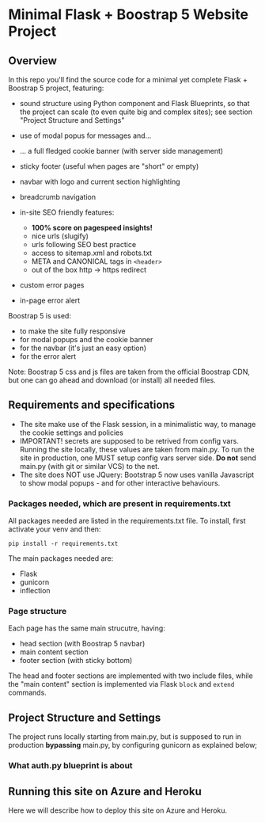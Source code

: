 # Minimal Flask + Boostrap 5 Website Project 

## Overview

In this repo you'll find the source code for a minimal yet complete Flask + Boostrap 5 project, featuring:

- sound structure using Python component and Flask Blueprints, so that the project can scale (to even quite big and complex sites); see section "Project Structure and Settings"
    
- use of modal popus for messages and...
- ... a full fledged cookie banner (with server side management)
- sticky footer (useful when pages are "short" or empty)
- navbar with logo and current section highlighting
- breadcrumb navigation
- in-site SEO friendly features:
    - **100% score on pagespeed insights!**
    - nice urls (slugify)
    - urls following SEO best practice
    - access to sitemap.xml and robots.txt
    - META and CANONICAL tags in `<header>`
    - out of the box http -> https redirect
- custom error pages
- in-page error alert

Boostrap 5 is used:
- to make the site fully responsive
- for modal popups and the cookie banner
- for the navbar (it's just an easy option)
- for the error alert

Note: Boostrap 5 css and js files are taken from the official Boostrap CDN, but one can go ahead and download (or install) all needed files.

## Requirements and specifications
- The site make use of the Flask session, in a minimalistic way, to manage the cookie settings and policies
- IMPORTANT! secrets are supposed to be retrived from config vars. Running the site locally, these values are taken from main.py. To run the site in production, one MUST setup config vars server side. **Do not** send main.py (with git or similar VCS) to the net.
- The site does NOT use JQuery: Bootstrap 5 now uses vanilla Javascript to show modal popups - and for other interactive behaviours.

### Packages needed, which are present in requirements.txt
All packages needed are listed in the requirements.txt file.
To install, first activate your venv and then:

``pip install -r requirements.txt``

The main packages needed are:
- Flask
- gunicorn
- inflection

### Page structure
Each page has the same main strucutre, having:
- head section (with Boostrap 5 navbar)
- main content section
- footer section (with sticky bottom)

The head and footer sections are implemented with two include files, while the "main content" section is implemented via Flask `block` and `extend` commands.



## Project Structure and Settings

The project runs locally starting from main.py, but is supposed to run in production **bypassing** main.py, by configuring gunicorn as explained below;

### What auth.py blueprint is about


## Running this site on Azure and Heroku
Here we will describe how to deploy this site on Azure and Heroku.